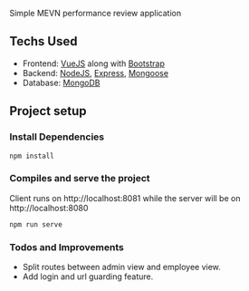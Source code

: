 Simple MEVN performance review application

## Techs Used

- Frontend: [VueJS](https://vuejs.org/) along with [Bootstrap](https://getbootstrap.com/)
- Backend: [NodeJS](https://nodejs.org/en/), [Express](http://expressjs.com/), [Mongoose](https://mongoosejs.com/)
- Database: [MongoDB](https://www.mongodb.com/) 

## Project setup
### Install Dependencies
```
npm install
```

### Compiles and serve the project
Client runs on http://localhost:8081 while the server will be on http://localhost:8080
```
npm run serve
```

### Todos and Improvements

- Split routes between admin view and employee view.
- Add login and url guarding feature.